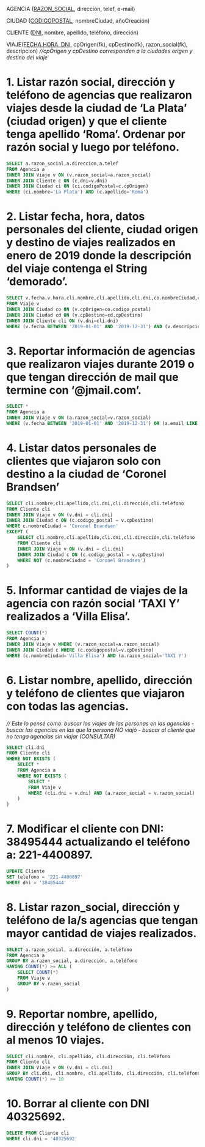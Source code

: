 AGENCIA (<ins>RAZON_SOCIAL</ins>, dirección, telef, e-mail)

CIUDAD (<ins>CODIGOPOSTAL</ins>, nombreCiudad, añoCreación)

CLIENTE (<ins>DNI</ins>, nombre, apellido, teléfono, dirección)

VIAJE(<ins>FECHA,HORA, DNI</ins>, cpOrigen(fk), cpDestino(fk), razon_social(fk), descripcion)
*//cpOrigen y cpDestino corresponden a la ciudades origen y destino del viaje*

# 1. Listar razón social, dirección y teléfono de agencias que realizaron viajes desde la ciudad de ‘La Plata’ (ciudad origen) y que el cliente tenga apellido ‘Roma’. Ordenar por razón social y luego por teléfono.

```sql
SELECT a.razon_social,a.direccion,a.telef
FROM Agencia a
INNER JOIN Viaje v ON (v.razon_social=a.razon_social)
INNER JOIN Cliente c ON (c.dni=v.dni)
INNER JOIN Ciudad ci ON (ci.codigoPostal=c.cpOrigen)
WHERE (ci.nombre='La Plata') AND (c.apellido='Roma')
```

# 2. Listar fecha, hora, datos personales del cliente, ciudad origen y destino de viajes realizados en enero de 2019 donde la descripción del viaje contenga el String ‘demorado’.

```sql
SELECT v.fecha,v.hora,cli.nombre,cli.apellido,cli.dni,co.nombreCiudad,cd.nombreCiudad
FROM Viaje v
INNER JOIN Ciudad co ON (v.cpOrigen=co.codigo_postal)
INNER JOIN Ciudad cd ON (v.cpDestino=cd.cpDestino)
INNER JOIN Cliente cli ON (v.dni=cli.dni)
WHERE (v.fecha BETWEEN '2019-01-01' AND '2019-12-31') AND (v.descripción LIKE '%demorado%')
```

# 3. Reportar información de agencias que realizaron viajes durante 2019 o que tengan dirección de mail que termine con ‘@jmail.com’.

```sql
SELECT *
FROM Agencia a
INNER JOIN Viaje v ON (a.razon_social=v.razon_social)
WHERE (v.fecha BETWEEN '2019-01-01' AND '2019-12-31') OR (a.email LIKE '%@jmail.com')
```

# 4. Listar datos personales de clientes que viajaron solo con destino a la ciudad de ‘Coronel Brandsen’

```sql
SELECT cli.nombre,cli.apellido,cli.dni,cli.dirección,cli.teléfono
FROM Cliente cli
INNER JOIN Viaje v ON (v.dni = cli.dni)
INNER JOIN Ciudad c ON (c.codigo_postal = v.cpDestino)
WHERE c.nombreCiudad = 'Coronel Brandsen'
EXCEPT (
    SELECT cli.nombre,cli.apellido,cli.dni,cli.dirección,cli.teléfono
    FROM Cliente cli
    INNER JOIN Viaje v ON (v.dni = cli.dni)
    INNER JOIN Ciudad c ON (c.codigo_postal = v.cpDestino)
    WHERE NOT (c.nombreCiudad = 'Coronel Brandsen')
) 
```

# 5. Informar cantidad de viajes de la agencia con razón social ‘TAXI Y’ realizados a ‘Villa Elisa’.

```sql
SELECT COUNT(*)
FROM Agencia a
INNER JOIN Viaje v WHERE (v.razon_social=a.razon_social)
INNER JOIN Ciudad c WHERE (c.codigopostal=v.cpDestino)
WHERE (c.nombreCiudad='Villa Elisa') AND (a.razon_social='TAXI Y')
```

# 6. Listar nombre, apellido, dirección y teléfono de clientes que viajaron con todas las agencias.

*// Este lo pensé como: buscar los viajes de las personas en las agencias - buscar las agencias en las que la persona NO viajó - buscar al cliente que no tenga agencias sin viajar (CONSULTAR)*

```sql
SELECT cli.dni
FROM Cliente cli
WHERE NOT EXISTS (
    SELECT *
    FROM Agencia a
    WHERE NOT EXISTS (
        SELECT *
        FROM Viaje v
        WHERE (cli.dni = v.dni) AND (a.razon_social = v.razon_social)
    )
)
```

# 7. Modificar el cliente con DNI: 38495444 actualizando el teléfono a: 221-4400897.

```sql
UPDATE Cliente
SET telefono = '221-4400897'
WHERE dni = '38485444'
```

# 8. Listar razon_social, dirección y teléfono de la/s agencias que tengan mayor cantidad de viajes realizados.

```sql
SELECT a.razon_social, a.dirección, a.teléfono
FROM Agencia a
GROUP BY a.razon_social, a.dirección, a.teléfono
HAVING COUNT(*) >= ALL (
    SELECT COUNT(*)
    FROM Viaje v
    GROUP BY v.razon_social
)
```

# 9. Reportar nombre, apellido, dirección y teléfono de clientes con al menos 10 viajes.

```sql
SELECT cli.nombre, cli.apellido, cli.dirección, cli.teléfono
FROM Cliente cli
INNER JOIN Viaje v ON (v.dni = cli.dni)
GROUP BY cli.dni, cli.nombre, cli.apellido, cli.dirección, cli.teléfono
HAVING COUNT(*) >= 10
```

# 10. Borrar al cliente con DNI 40325692.

```sql
DELETE FROM Cliente cli
WHERE cli.dni = '40325692'
```